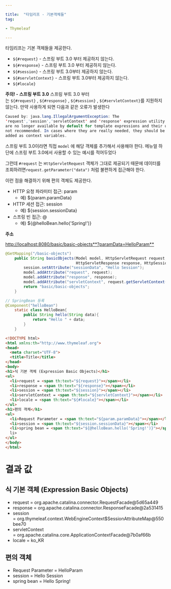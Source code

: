 ```yaml
---

title:  "타임리프 - 기본객체들"
tag:

- Thymeleaf

---
```


타임리프는 기본 객체들을 제공한다.

- `${#request}` - 스프링 부트 3.0 부터 제공하지 않는다.
- `${#response}` - 스프링 부트 3.0 부터 제공하지 않는다.
- `${#session}` - 스프링 부트 3.0부터 제공하지 않는다.
- `${#servletContext}` - 스프링 부트 3.0부터 제공하지 않는다.
- `${#locale}`

**주의! - 스프링 부트 3.0** 스프링 부트 3.0 부터는 `${#request}` , `${#response}` , `${#session}` , `${#servletContext}`를 지원하지 않는다. 만약 사용하게 되면 다음과 같은 오류가 발생한다

```java
Caused by: java.lang.IllegalArgumentException: The
'request','session','servletContext' and 'response' expression utility objects
are no longer available by default for template expressions and their use is
not recommended. In cases where they are really needed, they should be manually
added as context variables.

```

스프링 부트 3.0이라면 직접 `model` 에 해당 객체를 추가해서 사용해야 한다. 메뉴얼 하단에 스프링 부트 3.0에서 사용할 수 있는 예시를 적어두었다

그런데 `#request` 는 `HttpServletRequest` 객체가 그대로 제공되기 때문에 데이터를 조회하려면`request.getParameter("data")` 처럼 불편하게 접근해야 한다.

이런 점을 해결하기 위해 편의 객체도 제공한다.

- HTTP 요청 파라미터 접근: param
    - 예) ${param.paramData}
- HTTP 세션 접근: session
    - 예) ${session.sessionData}
- 스프링 빈 접근: @
    - 예) ${@helloBean.hello('Spring!')}

**주소**

[http://localhost:8080/basic/basic-objects**?paramData=HelloParam**](http://localhost:8080/basic/basic-objects?paramData=HelloParam)

```java
@GetMapping("/basic-objects")
    public String basicObjects(Model model, HttpServletRequest request,
                               HttpServletResponse response, HttpSession session) {
        session.setAttribute("sessionData", "Hello Session");
        model.addAttribute("request", request);
        model.addAttribute("response", response);
        model.addAttribute("servletContext", request.getServletContext());
        return "basic/basic-objects";
    }

// SpringBean 등록
@Component("helloBean")
    static class HelloBean{
        public String hello(String data){
            return "Hello " + data;
        }
    }
```

```html
<!DOCTYPE html>
<html xmlns:th="http://www.thymeleaf.org">
<head>
  <meta charset="UTF-8">
  <title>Title</title>
</head>
<body>
<h1>식 기본 객체 (Expression Basic Objects)</h1>
<ul>
  <li>request = <span th:text="${request}"></span></li>
  <li>response = <span th:text="${response}"></span></li>
  <li>session = <span th:text="${session}"></span></li>
  <li>servletContext = <span th:text="${servletContext}"></span></li>
  <li>locale = <span th:text="${#locale}"></span></li>
</ul>
<h1>편의 객체</h1>
<ul>
  <li>Request Parameter = <span th:text="${param.paramData}"></span></li>
  <li>session = <span th:text="${session.sessionData}"></span></li>
  <li>spring bean = <span th:text="${@helloBean.hello('Spring!')}"></span></
  li>
</ul>
</body>
</html>
```

# 결과 값

## 식 기본 객체 (Expression Basic Objects)

- request = org.apache.catalina.connector.RequestFacade@5d65a449
- response = org.apache.catalina.connector.ResponseFacade@2a531415
- session = org.thymeleaf.context.WebEngineContext$SessionAttributeMap@550bee70
- servletContext = org.apache.catalina.core.ApplicationContextFacade@7b0af66b
- locale = ko_KR

## 편의 객체

- Request Parameter = HelloParam
- session = Hello Session
- spring bean = Hello Spring!